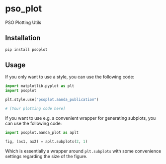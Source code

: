# pso_plot
PSO Plotting Utils

## Installation
```bash
pip install psoplot
``````
## Usage

If you only want to use a style, you can use the following code:
```python
import matplotlib.pyplot as plt
import psoplot

plt.style.use("psoplot.aanda_publication")

# [Your plotting code here]

```

If you want to use e.g. a convenient wrapper for generating subplots, you can use the following code:
```python
import psoplot.aanda_plot as aplt

fig, (ax1, ax2) = aplt.subplots(2, 1)
```

Which is essentially a wrapper around ``plt.subplots`` with some convenience settings regarding the
size of the figure.
